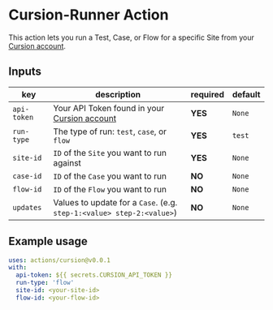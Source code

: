 # Cursion-Runner Action

This action lets you run a Test, Case, or Flow for a specific Site from your [Cursion account](https://cursion.dev/account).


## Inputs

| key | description | required | default | 
| --- | --- | --- | --- |
| `api-token` | Your API Token found in your [Cursion account](https://cursion.dev/account) | **YES** | `None` |
| `run-type` | The type of run: `test`, `case`, or `flow` | **YES** | `test` |
| `site-id` | `ID` of the `Site` you want to run against | **YES** | `None` |
| `case-id` | `ID` of the `Case` you want to run | **NO** | `None` |
| `flow-id` | `ID` of the `Flow` you want to run | **NO** | `None` |
| `updates` | Values to update for a `Case`. (e.g. `step-1:<value> step-2:<value>`)| **NO** | `None` |

## Example usage

``` yml
uses: actions/cursion@v0.0.1
with:
  api-token: ${{ secrets.CURSION_API_TOKEN }}
  run-type: 'flow'
  site-id: <your-site-id>
  flow-id: <your-flow-id>
```